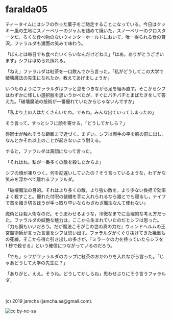 

# faralda05

ティータイムにはシフの作った菓子をご馳走することになっている。今日はクッキー風の生地にスノーベリーのジャムを詰めて焼いた，スノーベリーのクロスタータだ。ろくな食べ物のないウィンターホールドにおいて，唯一得られる食の贅沢。ファラルダも満面の笑みで味わう。

「ほんとは毎日でも食べたいくらいなんだけどねえ」「はあ，ありがとうございます」シフはほめられ照れる。

「ねえ」ファラルダは紅茶を一口飲んでから言った。「私がどうしてこの大学で破壊魔法の先生になれたか，教えてあげましょうか」

いつものようにファラルダはフッと息をつきながら足を組み直す。そこからシフはわずかに怪しい選択肢を思いうかべたが，すぐにパチパチとまばたきをして答えた。「破壊魔法の技術が一番優れていたからじゃないんですか」

「私より上の人はたくさんいたわ。でもね，みんな出ていってしまったの」

そう言って，すっとシフに顔を寄せる。「どうしてかしら？」

唇同士が触れそうな距離まで近づく。まずい。シフは両手の平を胸の前に出し，なんとかそれ以上のことが起きないよう耐える。

すると，ファラルダは真顔になって言った。

「それはね。私が一番多くの敵を殺したからよ」

シフの顔が凍りつく。何を勘違いしていたの？そう言っているような，わずかな笑みを浮かべて離れるファラルダ。

「破壊魔法の目的。それはより多くの敵，より強い敵を，より少ない負担で効率よく殺すこと。優れた付呪の装備を手に入れられるなら誰とでも寝るし，ナイフで首を掻き切るほうが手っ取り早いならわざわざ魔法なんて使わない」

魔術とは殺人術なのだ。そう思わせるような，冷徹なまでに合理的な考え方だった。ファラルダの妖艶な魅力は，ここから生まれていたのだとシフは思った。『力も鋼もいいだろう。だが魔法こそがこの世の真の力だ』ウィンドヘルムの王宮魔術師が言った言葉をシフは思い出す。ファラルダがくぐり抜けてきた幾重もの死線，そこから得た引き出しの多さが，『ミラークの力を持っていたらシフを 1 秒で殺せる』という確信につながっているのだろう。

「でも」シフがファラルダのカップに紅茶のおかわりを入れながら言った。「じゃあどうして大学の先生に？」

「ありがと。ええ。そうね。どうしてかしらね」思わせぶりにそう言うファラルダ。

<br>
<br>
(c) 2019 jamcha (jamcha.aa@gmail.com).

![cc by-nc-sa](https://i.creativecommons.org/l/by-nc-sa/4.0/88x31.png)

